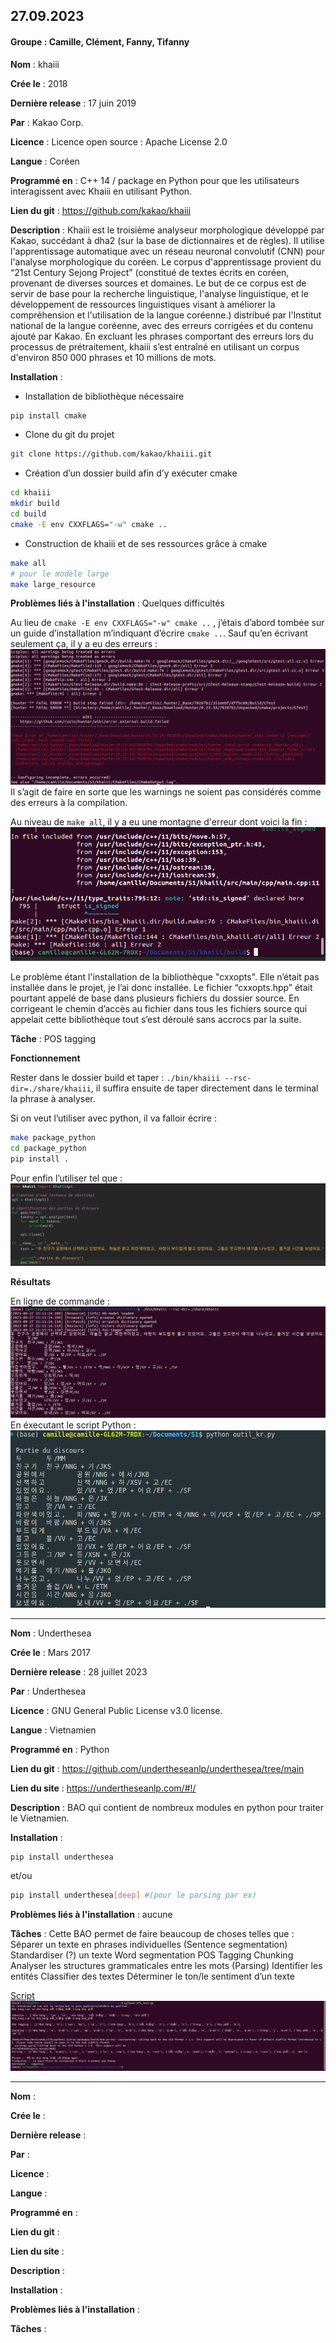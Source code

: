 ## 27.09.2023

#### Groupe : Camille, Clément, Fanny, Tifanny

**Nom** : khaiii

**Crée le** : 2018

**Dernière release** : 17 juin 2019

**Par** : Kakao Corp.

**Licence** : Licence open source : Apache License 2.0

**Langue** : Coréen

**Programmé en** : C++ 14 / package en Python pour que les utilisateurs interagissent avec Khaiii en utilisant Python. 

**Lien du git** : https://github.com/kakao/khaiii

**Description** : Khaiii est le troisième analyseur morphologique développé par Kakao, succédant à dha2 (sur la base de dictionnaires et de règles). Il utilise l'apprentissage automatique avec un réseau neuronal convolutif (CNN) pour l'analyse morphologique du coréen.
Le corpus d'apprentissage provient du “21st Century Sejong Project” (constitué de textes écrits en coréen, provenant de diverses sources et domaines. Le but de ce corpus est de servir de base pour la recherche linguistique, l'analyse linguistique, et le développement de ressources linguistiques visant à améliorer la compréhension et l'utilisation de la langue coréenne.) distribué par l'Institut national de la langue coréenne, avec des erreurs corrigées et du contenu ajouté par Kakao.
En excluant les phrases comportant des erreurs lors du processus de prétraitement, khaiii s’est entraîné en utilisant un corpus d'environ 850 000 phrases et 10 millions de mots.

**Installation** : 
- Installation de bibliothèque nécessaire
```bash
pip install cmake
```

- Clone du git du projet
```bash
git clone https://github.com/kakao/khaiii.git
```

- Création d’un dossier build afin d’y exécuter cmake
```bash
cd khaiii
mkdir build
cd build
cmake -E env CXXFLAGS="-w" cmake ..
```

- Construction de khaiii et de ses ressources grâce à cmake

```bash
make all
# pour le modèle large
make large_resource 
```

**Problèmes liés à l'installation** : Quelques difficultés

Au lieu de ```cmake -E env CXXFLAGS="-w" cmake ..``` , j’étais d’abord tombée sur un guide d’installation m’indiquant d’écrire ```cmake ..```.
Sauf qu’en écrivant seulement ça, il y a eu des erreurs : 
![legende](images/erreur_1.png) 
Il s’agit de faire en sorte que les warnings ne soient pas considérés comme des erreurs à la compilation.

Au niveau de ```make all```, il y a eu une montagne d'erreur dont voici la fin :
![legende](images/erreur_2.png)

Le problème étant l'installation de la bibliothèque "cxxopts". Elle n’était pas installée dans le projet, je l’ai donc installée. Le fichier “cxxopts.hpp” était pourtant appelé de base dans plusieurs fichiers du dossier source. En corrigeant le chemin d’accès au fichier dans tous les fichiers source qui appelait cette bibliothèque tout s’est déroulé sans accrocs par la suite.

**Tâche** :  POS tagging

**Fonctionnement**

Rester dans le dossier build et taper : ```./bin/khaiii --rsc-dir=./share/khaiii```, il suffira ensuite de taper directement dans le terminal la phrase à analyser.

Si on veut l’utiliser avec python, il va falloir écrire : 
```bash
make package_python 
cd package_python
pip install .
```
Pour enfin l’utiliser tel que : 
![legende](images/package_python.png)

**Résultats**

En ligne de commande : 
![legende](images/resultat_terminal.png)
En éxecutant le script Python : 
![legende](images/resultat_script.png)

---

**Nom** : Underthesea

**Crée le** : Mars 2017

**Dernière release** : 28 juillet 2023

**Par** : Underthesea

**Licence** : GNU General Public License v3.0 license.

**Langue** : Vietnamien

**Programmé en** : Python

**Lien du git** : https://github.com/undertheseanlp/underthesea/tree/main

**Lien du site** : https://undertheseanlp.com/#!/

**Description** : BAO qui contient de nombreux modules en python pour traiter le Vietnamien.

**Installation** : 
```bash
pip install underthesea
```
et/ou 
```bash
pip install underthesea[deep] #(pour le parsing par ex)
```

**Problèmes liés à l'installation** : aucune

**Tâches** : Cette BAO permet de faire beaucoup de choses telles que : 
Séparer un texte en phrases individuelles (Sentence segmentation)
Standardiser (?) un texte
Word segmentation
POS Tagging
Chunking
Analyser les structures grammaticales entre les mots (Parsing)
Identifier les entités
Classifier des textes
Déterminer le ton/le sentiment d’un texte

[Script](UTS_test.py)
![resultats](images/result_uts.png)


---

**Nom** :

**Crée le** :

**Dernière release** : 

**Par** :

**Licence** : 

**Langue** : 

**Programmé en** :

**Lien du git** : 

**Lien du site** : 

**Description** :

**Installation** :

**Problèmes liés à l'installation** :

**Tâches** : 

